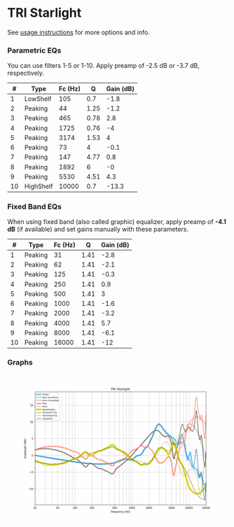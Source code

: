 # TRI Starlight
See [usage instructions](https://github.com/jaakkopasanen/AutoEq#usage) for more options and info.

### Parametric EQs
You can use filters 1-5 or 1-10. Apply preamp of -2.5 dB or -3.7 dB, respectively.

|   # | Type      |   Fc (Hz) |    Q |   Gain (dB) |
|-----|-----------|-----------|------|-------------|
|   1 | LowShelf  |       105 | 0.7  |        -1.8 |
|   2 | Peaking   |        44 | 1.25 |        -1.2 |
|   3 | Peaking   |       465 | 0.78 |         2.8 |
|   4 | Peaking   |      1725 | 0.76 |        -4   |
|   5 | Peaking   |      3174 | 1.53 |         4   |
|   6 | Peaking   |        73 | 4    |        -0.1 |
|   7 | Peaking   |       147 | 4.77 |         0.8 |
|   8 | Peaking   |      1892 | 6    |        -0   |
|   9 | Peaking   |      5530 | 4.51 |         4.3 |
|  10 | HighShelf |     10000 | 0.7  |       -13.3 |

### Fixed Band EQs
When using fixed band (also called graphic) equalizer, apply preamp of **-4.1 dB** (if available) and set gains manually with these parameters.

|   # | Type    |   Fc (Hz) |    Q |   Gain (dB) |
|-----|---------|-----------|------|-------------|
|   1 | Peaking |        31 | 1.41 |        -2.8 |
|   2 | Peaking |        62 | 1.41 |        -2.1 |
|   3 | Peaking |       125 | 1.41 |        -0.3 |
|   4 | Peaking |       250 | 1.41 |         0.9 |
|   5 | Peaking |       500 | 1.41 |         3   |
|   6 | Peaking |      1000 | 1.41 |        -1.6 |
|   7 | Peaking |      2000 | 1.41 |        -3.2 |
|   8 | Peaking |      4000 | 1.41 |         5.7 |
|   9 | Peaking |      8000 | 1.41 |        -6.1 |
|  10 | Peaking |     16000 | 1.41 |       -12   |

### Graphs
![](./TRI%20Starlight.png)
